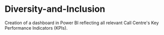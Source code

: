 # Diversity-and-Inclusion
Creation of a dashboard in Power BI reflecting all relevant Call Centre's Key Performance Indicators (KPIs).
